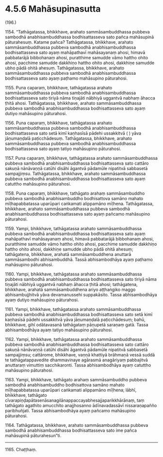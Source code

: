 

# 4.5.6 Mahāsupinasutta




(196.)

1154\. “Tathāgatassa, bhikkhave, arahato sammāsambuddhassa pubbeva sambodhā anabhisambuddhassa bodhisattasseva sato pañca mahāsupinā pāturahesuṃ. Katame pañca? Tathāgatassa, bhikkhave, arahato sammāsambuddhassa pubbeva sambodhā anabhisambuddhassa bodhisattasseva sato ayaṃ mahāpathavī mahāsayanaṃ ahosi, himavā pabbatarājā bibbohanaṃ ahosi, puratthime samudde vāmo hattho ohito ahosi, pacchime samudde dakkhiṇo hattho ohito ahosi, dakkhiṇe samudde ubho pādā ohitā ahesuṃ. Tathāgatassa, bhikkhave, arahato sammāsambuddhassa pubbeva sambodhā anabhisambuddhassa bodhisattasseva sato ayaṃ paṭhamo mahāsupino pāturahosi.

1155\. Puna caparaṃ, bhikkhave, tathāgatassa arahato sammāsambuddhassa pubbeva sambodhā anabhisambuddhassa bodhisattasseva sato tiriyā nāma tiṇajāti nābhiyā uggantvā nabhaṃ āhacca ṭhitā ahosi. Tathāgatassa, bhikkhave, arahato sammāsambuddhassa pubbeva sambodhā anabhisambuddhassa bodhisattasseva sato ayaṃ dutiyo mahāsupino pāturahosi.

1156\. Puna caparaṃ, bhikkhave, tathāgatassa arahato sammāsambuddhassa pubbeva sambodhā anabhisambuddhassa bodhisattasseva sato setā kimī kaṇhasīsā pādehi ussakkitvā ( ) yāva jāṇumaṇḍalā paṭicchādesuṃ. Tathāgatassa, bhikkhave, arahato sammāsambuddhassa pubbeva sambodhā anabhisambuddhassa bodhisattasseva sato ayaṃ tatiyo mahāsupino pāturahosi.

1157\. Puna caparaṃ, bhikkhave, tathāgatassa arahato sammāsambuddhassa pubbeva sambodhā anabhisambuddhassa bodhisattasseva sato cattāro sakuṇā nānāvaṇṇā catūhi disāhi āgantvā pādamūle nipatitvā sabbasetā sampajjiṃsu. Tathāgatassa, bhikkhave, arahato sammāsambuddhassa pubbeva sambodhā anabhisambuddhassa bodhisattasseva sato ayaṃ catuttho mahāsupino pāturahosi.

1158\. Puna caparaṃ, bhikkhave, tathāgato arahaṃ sammāsambuddho pubbeva sambodhā anabhisambuddho bodhisattova samāno mahato mīḷhapabbatassa uparūpari caṅkamati alippamāno mīḷhena. Tathāgatassa, bhikkhave, arahato sammāsambuddhassa pubbeva sambodhā anabhisambuddhassa bodhisattasseva sato ayaṃ pañcamo mahāsupino pāturahosi.

1159\. Yampi, bhikkhave, tathāgatassa arahato sammāsambuddhassa pubbeva sambodhā anabhisambuddhassa bodhisattasseva sato ayaṃ mahāpathavī mahāsayanaṃ ahosi, himavā pabbatarājā bibbohanaṃ ahosi, puratthime samudde vāmo hattho ohito ahosi, pacchime samudde dakkhiṇo hattho ohito ahosi, dakkhiṇe samudde ubho pādā ohitā ahesuṃ; tathāgatena, bhikkhave, arahatā sammāsambuddhena anuttarā sammāsambodhi abhisambuddhā. Tassā abhisambodhāya ayaṃ paṭhamo mahāsupino pāturahosi.

1160\. Yampi, bhikkhave, tathāgatassa arahato sammāsambuddhassa pubbeva sambodhā anabhisambuddhassa bodhisattasseva sato tiriyā nāma tiṇajāti nābhiyā uggantvā nabhaṃ āhacca ṭhitā ahosi; tathāgatena, bhikkhave, arahatā sammāsambuddhena ariyo aṭṭhaṅgiko maggo abhisambujjhitvā yāva devamanussehi suppakāsito. Tassa abhisambodhāya ayaṃ dutiyo mahāsupino pāturahosi.

1161\. Yampi, bhikkhave, tathāgatassa arahato sammāsambuddhassa pubbeva sambodhā anabhisambuddhassa bodhisattasseva sato setā kimī kaṇhasīsā pādehi ussakkitvā yāva jāṇumaṇḍalā paṭicchādesuṃ; bahū, bhikkhave, gihī odātavasanā tathāgataṃ pāṇupetā saraṇaṃ gatā. Tassa abhisambodhāya ayaṃ tatiyo mahāsupino pāturahosi.

1162\. Yampi, bhikkhave, tathāgatassa arahato sammāsambuddhassa pubbeva sambodhā anabhisambuddhassa bodhisattasseva sato cattāro sakuṇā nānāvaṇṇā catūhi disāhi āgantvā pādamūle nipatitvā sabbasetā sampajjiṃsu; cattārome, bhikkhave, vaṇṇā khattiyā brāhmaṇā vessā suddā te tathāgatappavedite dhammavinaye agārasmā anagāriyaṃ pabbajitvā anuttaraṃ vimuttiṃ sacchikaronti. Tassa abhisambodhāya ayaṃ catuttho mahāsupino pāturahosi.

1163\. Yampi, bhikkhave, tathāgato arahaṃ sammāsambuddho pubbeva sambodhā anabhisambuddho bodhisattova samāno mahato mīḷhapabbatassa uparūpari caṅkamati alippamāno mīḷhena; lābhī, bhikkhave, tathāgato cīvarapiṇḍapātasenāsanagilānappaccayabhesajjaparikkhārānaṃ, taṃ tathāgato agathito amucchito anajjhosanno ādīnavadassāvī nissaraṇapañño paribhuñjati. Tassa abhisambodhāya ayaṃ pañcamo mahāsupino pāturahosi.

1164\. Tathāgatassa, bhikkhave, arahato sammāsambuddhassa pubbeva sambodhā anabhisambuddhassa bodhisattasseva sato ime pañca mahāsupinā pāturahesun”ti.

---

1165\. Chaṭṭhaṃ.





